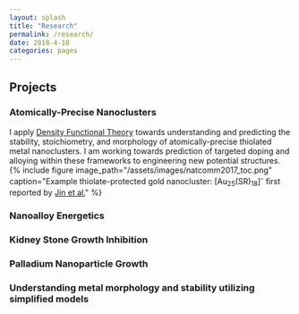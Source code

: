 ```yaml
---
layout: splash
title: "Research"
permalink: /research/
date: 2018-4-18
categories: pages
---
```

## Projects
### Atomically-Precise Nanoclusters
I apply [Density Functional Theory](http://kitchingroup.cheme.cmu.edu/dft-book/dft.pdf) towards understanding and predicting the stability, stoichiometry, and morphology of atomically-precise thiolated metal nanoclusters. I am working towards prediction of targeted doping and alloying within these frameworks to engineering new potential structures.
{% include figure image_path="/assets/images/natcomm2017_toc.png" caption="Example thiolate-protected gold nanocluster: [Au<sub>25</sub>(SR)<sub>18</sub>]<sup>-</sup> first reported by [Jin et al.](https://pubs.acs.org/doi/abs/10.1021/ja801173r)" %}
### Nanoalloy Energetics
### Kidney Stone Growth Inhibition
### Palladium Nanoparticle Growth
### Understanding metal morphology and stability utilizing simplified models
